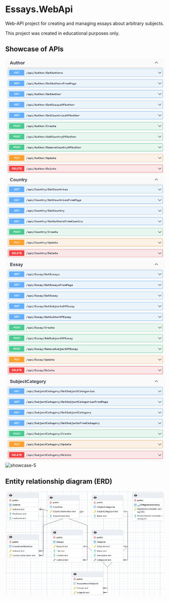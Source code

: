 # Essays.WebApi
Web-API project for creating and managing essays about arbitrary subjects. 

This project was created in educational purposes only.
## Showcase of APIs
![showcase-1](showcase/author.jpg)
![showcase-2](showcase/country.jpg)
![showcase-3](showcase/essay.jpg)
![showcase-4](showcase/subject-category.jpg)
![showcase-5](subject/country.jpg)
## Entity relationship diagram (ERD)
![Entity relationship diagram](erd/essays-erd.png)
